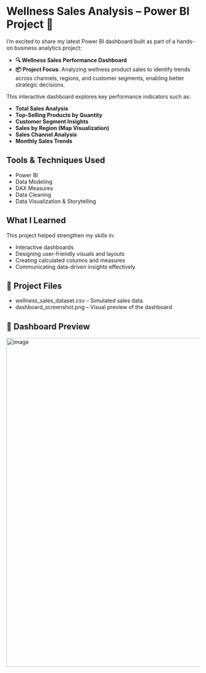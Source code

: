 <h1>Wellness Sales Analysis – Power BI Project 🚀</h1>

I’m excited to share my latest Power BI dashboard built as part of a hands-on business analytics project:

- **🔍 Wellness Sales Performance Dashboard**
- **📦 Project Focus**: Analyzing wellness product sales to identify trends across channels, regions, and customer segments, enabling better strategic decisions.

This interactive dashboard explores key performance indicators such as:

- **Total Sales Analysis**
- **Top-Selling Products by Quantity**
- **Customer Segment Insights**
- **Sales by Region (Map Visualization)**
- **Sales Channel Analysis**
- **Monthly Sales Trends**

<h2> Tools & Techniques Used </h2>
  
- Power BI
- Data Modeling
- DAX Measures
- Data Cleaning
- Data Visualization & Storytelling

<h2>What I Learned</h2>

This project helped strengthen my skills in:

- Interactive dashboards
- Designing user-friendly visuals and layouts
- Creating calculated columns and measures
- Communicating data-driven insights effectively

<h2>📁 Project Files </h2>

- wellness_sales_dataset.csv – Simulated sales data
- dashboard_screenshot.png – Visual preview of the dashboard

<h2>📸 Dashboard Preview</h2>

  <img width="1503" height="858" alt="image" src="https://github.com/user-attachments/assets/cb02950f-5687-4a7b-8a3f-8397878e25af" />

  
